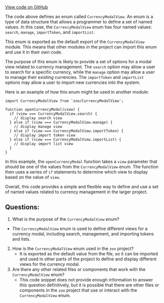 [View code on GitHub](zoo-labs/zoo/blob/master/core/src/modals/SearchModal/CurrencyModalView.ts)

The code above defines an enum called `CurrencyModalView`. An enum is a type of data structure that allows a programmer to define a set of named values. In this case, the `CurrencyModalView` enum has four named values: `search`, `manage`, `importToken`, and `importList`. 

This enum is exported as the default export of the `CurrencyModalView` module. This means that other modules in the project can import this enum and use it in their own code. 

The purpose of this enum is likely to provide a set of options for a modal view related to currency management. The `search` option may allow a user to search for a specific currency, while the `manage` option may allow a user to manage their existing currencies. The `importToken` and `importList` options may allow a user to import new currencies into the system. 

Here is an example of how this enum might be used in another module:

```
import CurrencyModalView from 'zoo/CurrencyModalView';

function openCurrencyModal(view) {
  if (view === CurrencyModalView.search) {
    // display search view
  } else if (view === CurrencyModalView.manage) {
    // display manage view
  } else if (view === CurrencyModalView.importToken) {
    // display import token view
  } else if (view === CurrencyModalView.importList) {
    // display import list view
  }
}
```

In this example, the `openCurrencyModal` function takes a `view` parameter that should be one of the values from the `CurrencyModalView` enum. The function then uses a series of `if` statements to determine which view to display based on the value of `view`. 

Overall, this code provides a simple and flexible way to define and use a set of named values related to currency management in the larger project.
## Questions: 
 1. What is the purpose of the `CurrencyModalView` enum?
   - The `CurrencyModalView` enum is used to define different views for a currency modal, including search, management, and importing tokens and lists.
2. How is the `CurrencyModalView` enum used in the `zoo` project?
   - It is exported as the default value from the file, so it can be imported and used in other parts of the project to define and display different views for the currency modal.
3. Are there any other related files or components that work with the `CurrencyModalView` enum?
   - This code snippet does not provide enough information to answer this question definitively, but it is possible that there are other files or components in the `zoo` project that use or interact with the `CurrencyModalView` enum.